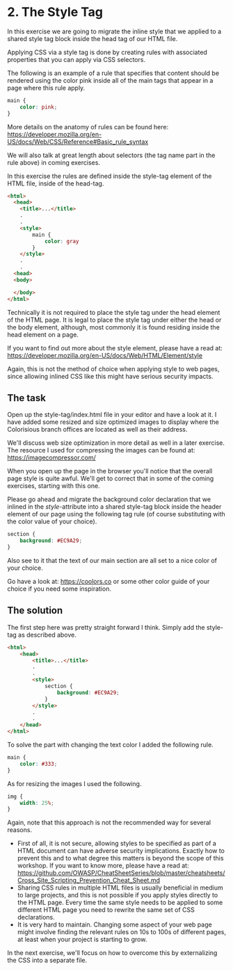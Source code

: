# 2. The Style Tag

In this exercise we are going to migrate the inline style that we applied to a shared style tag block inside the head tag of our HTML file.

Applying CSS via a style tag is done by creating rules with associated properties that you can apply via CSS selectors.

The following is an example of a rule that specifies that content should be rendered using the color pink inside all of the main tags that appear in a page where this rule apply.

```css
main {
    color: pink;
}
```

More details on the anatomy of rules can be found here: https://developer.mozilla.org/en-US/docs/Web/CSS/Reference#Basic_rule_syntax

We will also talk at great length about selectors (the tag name part in the rule above) in coming exercises.

In this exercise the rules are defined inside the style-tag element of the HTML file, inside of the head-tag.

```html
<html>
  <head>
    <title>...</title>
    .
    .
    <style>
        main {
            color: gray
        }
    </style>
    .
    .
  <head>
  <body>

  </body>
</html>
```

Technically it is not required to place the style tag under the head element of the HTML page. It is legal to place the style tag under either the head or the body element, although, most commonly it is found residing inside the head element on a page.

If you want to find out more about the style element, please have a read at: https://developer.mozilla.org/en-US/docs/Web/HTML/Element/style

Again, this is not the method of choice when applying style to web pages, since allowing inlined CSS like this might have serious security impacts.

## The task

Open up the style-tag/index.html file in your editor and have a look at it. I have added some resized and size optimized images to display where the Colorisious branch offices are located as well as their address.

We'll discuss web size optimization in more detail as well in a later exercise. The resource I used for compressing the images can be found at: https://imagecompressor.com/

When you open up the page in the browser you'll notice that the overall page style is quite awful. We'll get to correct that in some of the coming exercises, starting with this one.

Please go ahead and migrate the background color declaration that we inlined in the _style_-attribute into a shared style-tag block inside the header element of our page using the following tag rule (of course substituting with the color value of your choice).

```css
section {
    background: #EC9A29;
}
```

Also see to it that the text of our main section are all set to a nice color of your choice.

Go have a look at: https://coolors.co or some other color guide of your choice if you need some inspiration.

## The solution

The first step here was pretty straight forward I think. Simply add the style-tag as described above.

```html
<html>
    <head>
        <title>...</title>
        .
        .
        <style>
            section {
                background: #EC9A29;
            }
        </style>
        .
        .
    </head>
</html>
```

To solve the part with changing the text color I added the following rule.

```css
main {
    color: #333;
}
```

As for resizing the images I used the following.

```css
img {
    width: 25%;
}
```

Again, note that this approach is not the recommended way for several reasons.

* First of all, it is not secure, allowing styles to be specified as part of a HTML document can have adverse security implications. Exactly how to prevent this and to what degree this matters is beyond the scope of this workshop. If you want to know more, please have a read at: https://github.com/OWASP/CheatSheetSeries/blob/master/cheatsheets/Cross_Site_Scripting_Prevention_Cheat_Sheet.md
* Sharing CSS rules in multiple HTML files is usually beneficial in medium to large projects, and this is not possible if you apply styles directly to the HTML page. Every time the same style needs to be applied to some different HTML page you need to rewrite the same set of CSS declarations.
* It is very hard to maintain. Changing some aspect of your web page might involve finding the relevant rules on 10s to 100s of different pages, at least when your project is starting to grow.

In the next exercise, we'll focus on how to overcome this by externalizing the CSS into a separate file.